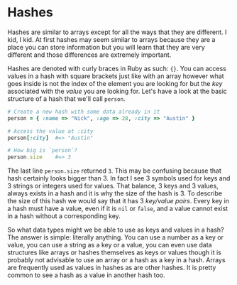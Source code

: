 # Hashes

Hashes are similar to arrays except for all the ways that they are different. I kid, I kid. At first hashes may seem similar to arrays because they are a place you can store information but you will learn that they are very different and those differences are extremely important.

Hashes are denoted with curly braces in Ruby as such: `{}`. You can access values in a hash with square brackets just like with an array however what goes inside is not the index of the element you are looking for but the *key* associated with the *value* you are looking for. Let's have a look at the basic structure of a hash that we'll call `person`.

```ruby
# Create a new hash with some data already in it
person = { :name => "Nick", :age => 28, :city => "Austin" }

# Access the value at :city
person[:city]  #=> "Austin"

# How big is `person`?
person.size    #=> 3
```

The last line `person.size` returned `3`. This may be confusing because that hash certainly looks bigger than 3. In fact I see 3 symbols used for keys and 3 strings or integers used for values. That balance, 3 keys and 3 values, always exists in a hash and it is why the size of the hash is 3. To describe the size of this hash we would say that it has 3 *key/value pairs*. Every key in a hash must have a value, even if it is `nil` or `false`, and a value cannot exist in a hash without a corresponding key.

So what data types might we be able to use as keys and values in a hash? The answer is simple: literally anything. You can use a number as a key or value, you can use a string as a key or a value, you can even use data structures like arrays or hashes themselves as keys or values though it is probably not advisable to use an array or a hash as a key in a hash. Arrays are frequently used as values in hashes as are other hashes. It is pretty common to see a hash as a value in another hash too.
